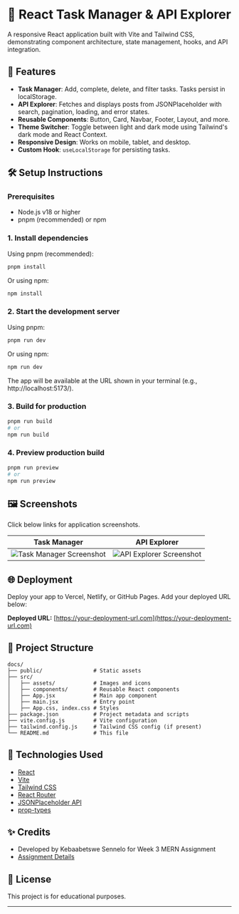 # 🎨 React Task Manager & API Explorer

A responsive React application built with Vite and Tailwind CSS, demonstrating component architecture, state management, hooks, and API integration.

## 🚀 Features
- **Task Manager**: Add, complete, delete, and filter tasks. Tasks persist in localStorage.
- **API Explorer**: Fetches and displays posts from JSONPlaceholder with search, pagination, loading, and error states.
- **Reusable Components**: Button, Card, Navbar, Footer, Layout, and more.
- **Theme Switcher**: Toggle between light and dark mode using Tailwind's dark mode and React Context.
- **Responsive Design**: Works on mobile, tablet, and desktop.
- **Custom Hook**: `useLocalStorage` for persisting tasks.

## 🛠️ Setup Instructions

### Prerequisites
- Node.js v18 or higher
- pnpm (recommended) or npm

### 1. Install dependencies
Using pnpm (recommended):
```sh
pnpm install
```
Or using npm:
```sh
npm install
```

### 2. Start the development server
Using pnpm:
```sh
pnpm run dev
```
Or using npm:
```sh
npm run dev
```

The app will be available at the URL shown in your terminal (e.g., http://localhost:5173/).

### 3. Build for production
```sh
pnpm run build
# or
npm run build
```

### 4. Preview production build
```sh
pnpm run preview
# or
npm run preview
```

## 🖼️ Screenshots
Click below links for application screenshots. 

| Task Manager | API Explorer |
|-------------|-------------|
| ![Task Manager Screenshot](./assets/task-manager-screenshot.png) | ![API Explorer Screenshot](./assets/api-explorer-screenshot.png) |

## 🌐 Deployment
Deploy your app to Vercel, Netlify, or GitHub Pages. Add your deployed URL below:

**Deployed URL:** [https://your-deployment-url.com](https://your-deployment-url.com)

## 📁 Project Structure
```
docs/
├── public/                # Static assets
├── src/
│   ├── assets/            # Images and icons
│   ├── components/        # Reusable React components
│   ├── App.jsx            # Main app component
│   ├── main.jsx           # Entry point
│   ├── App.css, index.css # Styles
├── package.json           # Project metadata and scripts
├── vite.config.js         # Vite configuration
├── tailwind.config.js     # Tailwind CSS config (if present)
└── README.md              # This file
```

## 🧩 Technologies Used
- [React](https://react.dev/)
- [Vite](https://vitejs.dev/)
- [Tailwind CSS](https://tailwindcss.com/)
- [React Router](https://reactrouter.com/)
- [JSONPlaceholder API](https://jsonplaceholder.typicode.com/)
- [prop-types](https://www.npmjs.com/package/prop-types)

## ✨ Credits
- Developed by Kebaabetswe Sennelo for Week 3 MERN Assignment
- [Assignment Details](../Week3-Assignment.md)

## 📄 License
This project is for educational purposes.

---


